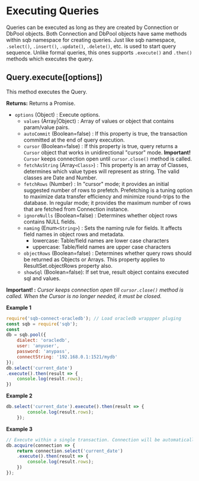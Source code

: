 # Executing Queries

Queries can be executed as long as they are created by Connection or DbPool objects. Both Connection and DbPool objects have same methods within sqb namespace for creating queries. Just like sqb namespace, `.select()`, `.insert()`, `.update()`, `.delete()`, etc. is used to start query sequence. Unlike formal queries, this ones supports `.execute()` and `.then()` methods which executes the query.


## Query.execute([options])

This method executes the Query.

**Returns:** Returns a Promise<Object>.

- `options` (Object) : Execute options.
  - `values` (Array|Object) : Array of values or object that contains param/value pairs.
  - `autoCommit` (Boolean=false) : If this property is true, the transaction committed at the end of query execution.
  - `cursor` (Boolean=false) : If this property is true, query returns a `Cursor` object that works in unidirectional "cursor" mode. **Important!** `Cursor` keeps connection open until `cursor.close()` method is called.
  - `fetchAsString` (Array`<Class>`) : This property is an array of Classes, determines which value types will represent as string. The valid classes are Date and Number.
  - `fetchRows` (Number) : In "cursor" mode; it provides an initial suggested number of rows to prefetch. Prefetching is a tuning option to maximize data transfer efficiency and minimize round-trips to the database.
In regular mode; it provides the maximum number of rows that are fetched from Connection instance.
  - `ignoreNulls` (Boolean=false) : Determines whether object rows contains NULL fields.
  - `naming` (Enum`<String>`) : Sets the naming rule for fields. It affects field names in object rows and metadata.
    - lowercase: Table/field names are lower case characters
    - uppercase: Table/field names are upper case characters
  - `objectRows` (Boolean=false) : Determines whether query rows should be returned as Objects or Arrays. This property applies to ResultSet.objectRows property also.
  - `showSql` (Boolean=false): If set true, result object contains executed sql and values.
    
**Important! :** *Cursor keeps connection open till `cursor.close()` method is called. When the Cursor is no longer needed, it must be closed.*

**Example 1**
```js
require('sqb-connect-oracledb'); // Load oracledb wrappper pluging
const sqb = require('sqb');
const
db = sqb.pool({
    dialect: 'oracledb',
    user: 'anyuser',
    password: 'anypass',
    connectString: '192.168.0.1:1521/mydb'
});
db.select('current_date')
.execute().then(result => {
    console.log(result.rows);
})
```

**Example 2**
```js
db.select('current_date').execute().then(result => {
        console.log(result.rows);
    });
```

**Example 3**
```js
// Execute within a single transaction. Connection will be automatically closed after returned promise resolved.
db.acquire(connection => {
    return connection.select('current_date')
    .execute().then(result => {
        console.log(result.rows);        
    })
});
```
